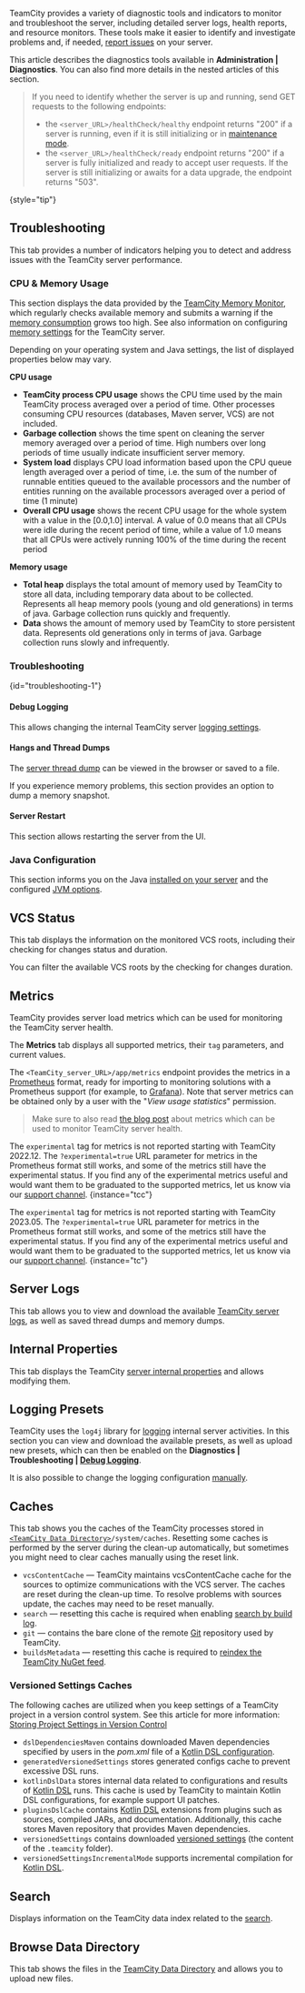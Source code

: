 [//]: # (title: TeamCity Monitoring and Diagnostics)
[//]: # (auxiliary-id: TeamCity Monitoring and Diagnostics)

<snippet id="intro">

TeamCity provides a variety of diagnostic tools and indicators to monitor and troubleshoot the server, including detailed server logs, health reports, and resource monitors. These tools make it easier to identify and investigate problems and, if needed, [report issues](reporting-issues.md) on your server.

</snippet>

This article describes the diagnostics tools available in __Administration | Diagnostics__. You can also find more details in the nested articles of this section.

> If you need to identify whether the server is up and running, send GET requests to the following endpoints:
> * the `<server_URL>/healthCheck/healthy` endpoint returns "200" if a server is running, even if it is still initializing or in [maintenance mode](teamcity-maintenance-mode.md).
> * the `<server_URL>/healthCheck/ready` endpoint returns "200" if a server is fully initialized and ready to accept user requests. If the server is still initializing or awaits for a data upgrade, the endpoint returns "503".
>
{style="tip"}

## Troubleshooting

This tab provides a number of indicators helping you to detect and address issues with the TeamCity server performance.

### CPU &amp; Memory Usage

This section displays the data provided by the [TeamCity Memory Monitor](teamcity-memory-monitor.md), which regularly checks available memory and submits a warning if the [memory consumption](reporting-issues.md#OutOfMemory+Problems) grows too high. See also information on configuring [memory settings](configure-server-installation.md#Configure+Memory+Settings+for+TeamCity+Server) for the TeamCity server.

Depending on your operating system and Java settings, the list of displayed properties below may vary.

__CPU usage__
* __TeamCity process CPU usage__ shows the CPU time used by the main TeamCity process averaged over a period of time. Other processes consuming CPU resources (databases, Maven server, VCS) are not included.
* __Garbage collection__ shows the time spent on cleaning the server memory averaged over a period of time. High numbers over long periods of time usually indicate insufficient server memory.
* __System load__ displays CPU load information based upon the CPU queue length averaged over a period of time, i.e. the sum of the number of runnable entities queued to the available processors and the number of entities running on the available processors averaged over a period of time (1 minute)
* __Overall CPU usage__ shows the recent CPU usage for the whole system with a value in the \[0.0,1.0\] interval. A value of 0.0 means that all CPUs were idle during the recent period of time, while a value of 1.0 means that all CPUs were actively running 100% of the time during the recent period

__Memory usage__
* __Total heap__  displays the total amount of memory used by TeamCity to store all data, including temporary data about to be collected. Represents all heap memory pools (young and old generations) in terms of java. Garbage collection runs quickly and frequently.
* __Data__ shows the amount of memory used by TeamCity to store persistent data. Represents old generations only in terms of java. Garbage collection runs slowly and infrequently.

### Troubleshooting
{id="troubleshooting-1"}

#### Debug Logging

This allows changing the internal TeamCity server [logging settings](teamcity-server-logs.md#Logging-related+Diagnostics+UI).

#### Hangs and Thread Dumps

The [server thread dump](reporting-issues.md#Server+Thread+Dump) can be viewed in the browser or saved to a file.

If you experience memory problems, this section provides an option to dump a memory snapshot.

#### Server Restart

This section allows restarting the server from the UI.

### Java Configuration

This section informs you on the Java [installed on your server](how-to.md#Install+Non-Bundled+Version+of+Java) and the configured [JVM options](server-startup-properties.md#JVM+Options).

## VCS Status

This tab displays the information on the monitored VCS roots, including their checking for changes status and duration.

You can filter the available VCS roots by the checking for changes duration.

## Metrics

TeamCity provides server load metrics which can be used for monitoring the TeamCity server health.

The __Metrics__ tab displays all supported metrics, their `tag` parameters, and current values.

The `<TeamCity_server_URL>/app/metrics` endpoint provides the metrics in a [Prometheus](https://prometheus.io/) format, ready for importing to monitoring solutions with a Prometheus support (for example, to [Grafana](https://grafana.com/)). Note that server metrics can be obtained only by a user with the "_View usage statistics_" permission.

> Make sure to also read [the blog post](https://blog.jetbrains.com/teamcity/2022/06/monitoring-teamcity-server-health/) about metrics which can be used to monitor TeamCity server health.

The `experimental` tag for metrics is not reported starting with TeamCity 2022.12.
The `?experimental=true` URL parameter for metrics in the Prometheus format still works, and some of the metrics still have the experimental status.
If you find any of the experimental metrics useful and would want them to be graduated to the supported metrics,
let us know via our [support channel](feedback.md).
{instance="tcc"}

The `experimental` tag for metrics is not reported starting with TeamCity 2023.05.
The `?experimental=true` URL parameter for metrics in the Prometheus format still works, and some of the metrics still have the experimental status.
If you find any of the experimental metrics useful and would want them to be graduated to the supported metrics,
let us know via our [support channel](feedback.md).
{instance="tc"}

## Server Logs

This tab allows you to view and download the available [TeamCity server logs](teamcity-server-logs.md), as well as saved thread dumps and memory dumps.

## Internal Properties

This tab displays the TeamCity [server internal properties](server-startup-properties.md#TeamCity+Internal+Properties) and allows modifying them.

## Logging Presets

TeamCity uses the `log4j` library for [logging](teamcity-server-logs.md) internal server activities. In this section you can view and download the available presets, as well as upload new presets, which can then be enabled on the __Diagnostics | Troubleshooting | [Debug Logging](#Debug+Logging)__.

It is also possible to change the logging configuration [manually](teamcity-server-logs.md#Changing+Logging+Configuration).

## Caches

This tab shows you the caches of the TeamCity processes stored in [`<TeamCity Data Directory>`](teamcity-data-directory.md)`/system/caches`. Resetting some caches is performed by the server during the clean-up automatically, but sometimes you might need to clear caches manually using  the reset link.
* `vcsContentCache` — TeamCity maintains vcsContentCache cache for the sources to optimize communications with the VCS server. The caches are reset during the clean-up time. To resolve problems with sources update, the caches may need to be reset manually.
* `search` — resetting this cache is required when enabling [search by build log](search.md#Search+by+Build+Log).
* `git` — contains the bare clone of the remote [Git](git.md) repository used by TeamCity.
* `buildsMetadata` — resetting this cache is required to [reindex the TeamCity NuGet feed](common-problems.md#Problems+with+TeamCity+NuGet+Feed).

### Versioned Settings Caches

The following caches are utilized when you keep settings of a TeamCity project in a version control system. See this article for more information: [Storing Project Settings in Version Control](storing-project-settings-in-version-control.md)

* `dslDependenciesMaven` contains downloaded Maven dependencies specified 
by users in the *pom.xml* file of a [Kotlin DSL configuration](kotlin-dsl.md). 
* `generatedVersionedSettings` stores generated configs cache to prevent excessive DSL runs.
* `kotlinDslData` stores internal data related to configurations and results of [Kotlin DSL](kotlin-dsl.md) runs. 
This cache is used by TeamCity to maintain Kotlin DSL configurations, for example support UI patches. 
* `pluginsDslCache` contains [Kotlin DSL](kotlin-dsl.md) extensions from plugins such as sources, 
compiled JARs, and documentation. 
Additionally, this cache stores Maven repository that provides Maven dependencies.
* `versionedSettings` contains downloaded [versioned settings](storing-project-settings-in-version-control.md) (the content of the `.teamcity` folder). 
* `versionedSettingsIncrementalMode` supports incremental compilation for [Kotlin DSL](kotlin-dsl.md). 

## Search

Displays information on the TeamCity data index related to the [search](search.md).

## Browse Data Directory

This tab shows the files in the [TeamCity Data Directory](teamcity-data-directory.md) and allows you to upload new files.
